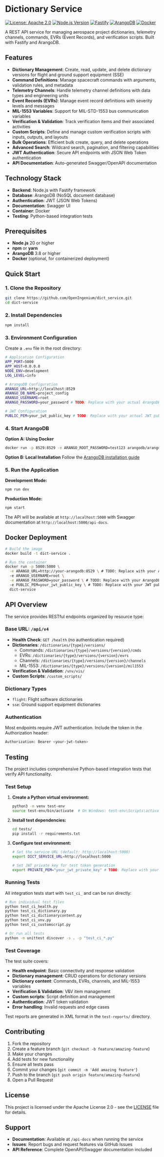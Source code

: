 # Dictionary Service

[![License: Apache 2.0](https://img.shields.io/badge/License-Apache%202.0-blue.svg)](https://opensource.org/licenses/Apache-2.0)
[![Node.js Version](https://img.shields.io/badge/node.js-20+-brightgreen.svg)](https://nodejs.org/)
[![Fastify](https://img.shields.io/badge/fastify-5.4+-blue.svg)](https://www.fastify.io/)
[![ArangoDB](https://img.shields.io/badge/arangodb-3.8+-orange.svg)](https://www.arangodb.com/)
[![Docker](https://img.shields.io/badge/docker-ready-blue.svg)](https://www.docker.com/)




A REST API service for managing aerospace project dictionaries, telemetry channels, commands, EVRs (Event Records), and verification scripts. Built with Fastify and ArangoDB.

## Features

- **Dictionary Management**: Create, read, update, and delete dictionary versions for flight and ground support equipment (SSE)
- **Command Definitions**: Manage spacecraft commands with arguments, validation rules, and metadata
- **Telemetry Channels**: Handle telemetry channel definitions with data types and engineering units
- **Event Records (EVRs)**: Manage event record definitions with severity levels and messages
- **MIL-1553 Variables**: Support for MIL-STD-1553 bus communication variables
- **Verification & Validation**: Track verification items and their associated activities
- **Custom Scripts**: Define and manage custom verification scripts with inputs, outputs, and layouts
- **Bulk Operations**: Efficient bulk create, query, and delete operations
- **Advanced Search**: Wildcard search, pagination, and filtering capabilities
- **JWT Authentication**: Secure API endpoints with JSON Web Token authentication
- **API Documentation**: Auto-generated Swagger/OpenAPI documentation

## Technology Stack

- **Backend**: Node.js with Fastify framework
- **Database**: ArangoDB (NoSQL document database)
- **Authentication**: JWT (JSON Web Tokens)
- **Documentation**: Swagger UI
- **Container**: Docker
- **Testing**: Python-based integration tests

## Prerequisites

- **Node.js** 20 or higher
- **npm** or **yarn**
- **ArangoDB** 3.8 or higher
- **Docker** (optional, for containerized deployment)

## Quick Start

### 1. Clone the Repository

```bash
git clone https://github.com/OpenIngenium/dict_service.git 
cd dict-service
```

### 2. Install Dependencies

```bash
npm install
```

### 3. Environment Configuration

Create a `.env` file in the root directory:

```bash
# Application Configuration
APP_PORT=5000
APP_HOST=0.0.0.0
NODE_ENV=development
LOG_LEVEL=info

# ArangoDB Configuration
ARANGO_URL=http://localhost:8529
ARANGO_DB_NAME=project_config
ARANGO_USERNAME=root
ARANGO_PASSWORD=your_password # TODO: Replace with your actual ArangoDB password

# JWT Configuration
PUBLIC_PEM=your_jwt_public_key # TODO: Replace with your actual JWT public key
```

### 4. Start ArangoDB

**Option A: Using Docker**
```bash
docker run -p 8529:8529 -e ARANGO_ROOT_PASSWORD=test123 arangodb/arangodb:latest
```

**Option B: Local Installation**
Follow the [ArangoDB installation guide](https://www.arangodb.com/docs/stable/installation.html)

### 5. Run the Application

**Development Mode:**
```bash
npm run dev
```

**Production Mode:**
```bash
npm start
```

The API will be available at `http://localhost:5000` with Swagger documentation at `http://localhost:5000/api-docs`.

## Docker Deployment

```bash
# Build the image
docker build -t dict-service .

# Run the container
docker run -p 5000:5000 \
  -e ARANGO_URL=http://your-arangodb:8529 \ # TODO: Replace with your ArangoDB URL
  -e ARANGO_USERNAME=root \
  -e ARANGO_PASSWORD=your_password \ # TODO: Replace with your ArangoDB password
  -e PUBLIC_PEM=your_jwt_public_key \ # TODO: Replace with your JWT public key
  dict-service
```

## API Overview

The service provides RESTful endpoints organized by resource type:

### Base URL: `/api/v4`

- **Health Check**: `GET /health` (no authentication required)
- **Dictionaries**: `/dictionaries/{type}/versions/`
  - Commands: `/dictionaries/{type}/versions/{version}/cmds`
  - EVRs: `/dictionaries/{type}/versions/{version}/evrs`
  - Channels: `/dictionaries/{type}/versions/{version}/channels`
  - MIL-1553: `/dictionaries/{type}/versions/{version}/mil1553`
- **Verification & Validation**: `/vnv/vis/`
- **Custom Scripts**: `/custom_scripts/`

### Dictionary Types
- `flight`: Flight software dictionaries
- `sse`: Ground support equipment dictionaries

### Authentication

Most endpoints require JWT authentication. Include the token in the Authorization header:

```bash
Authorization: Bearer <your-jwt-token>
``` 

## Testing

The project includes comprehensive Python-based integration tests that verify API functionality.

### Test Setup

1. **Create a Python virtual environment:**
   ```bash
   python3 -m venv test-env
   source test-env/bin/activate  # On Windows: test-env\Scripts\activate
   ```

2. **Install test dependencies:**
   ```bash
   cd tests/
   pip install -r requirements.txt
   ```

3. **Configure test environment:**
   ```bash
   # Set the service URL (default: http://localhost:5000)
   export DICT_SERVICE_URL=http://localhost:5000

   # Set JWT private key for test token generation
   export PRIVATE_PEM="your_jwt_private_key" # TODO: Replace with your JWT private key
   ```

### Running Tests

All integration tests start with `test_ci_` and can be run directly:

```bash
# Run individual test files
python test_ci_health.py
python test_ci_dictionary.py
python test_ci_dictionarycontent.py
python test_ci_vnv.py
python test_ci_customscript.py

# Or run all tests
python -m unittest discover -s . -p "test_ci_*.py"
```

### Test Coverage

The test suite covers:
- **Health endpoint**: Basic connectivity and response validation
- **Dictionary management**: CRUD operations for dictionary versions
- **Dictionary content**: Commands, EVRs, channels, and MIL-1553 variables
- **Verification & Validation**: V&V item management
- **Custom scripts**: Script definition and management
- **Authentication**: JWT token validation
- **Error handling**: Invalid requests and edge cases

Test reports are generated in XML format in the `test-reports/` directory.

## Contributing

1. Fork the repository
2. Create a feature branch (`git checkout -b feature/amazing-feature`)
3. Make your changes
4. Add tests for new functionality
5. Ensure all tests pass
6. Commit your changes (`git commit -m 'Add amazing feature'`)
7. Push to the branch (`git push origin feature/amazing-feature`)
8. Open a Pull Request

## License

This project is licensed under the Apache License 2.0 - see the [LICENSE](LICENSE) file for details.

## Support

- **Documentation**: Available at `/api-docs` when running the service
- **Issues**: Report bugs and request features via GitHub Issues
- **API Reference**: Complete OpenAPI/Swagger documentation included

